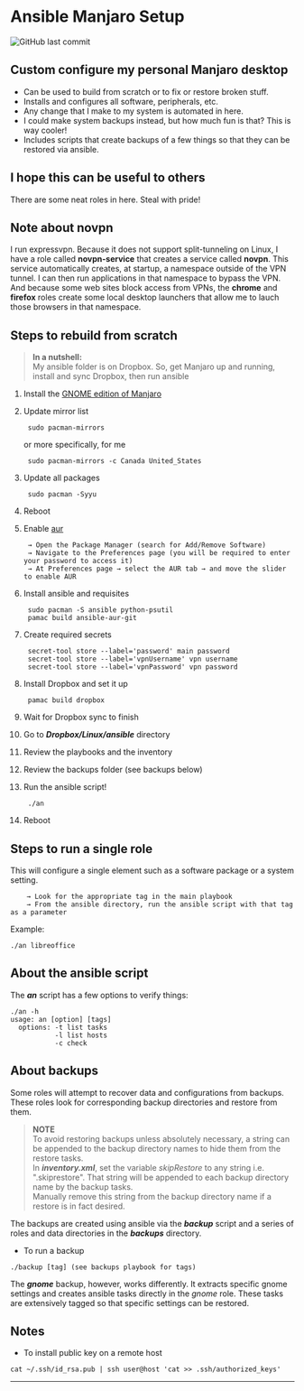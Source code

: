 # Ansible Manjaro Setup

![GitHub last commit](https://img.shields.io/github/last-commit/marinierb/ansible-manjaro-setup)

## Custom configure my personal Manjaro desktop

- Can be used to build from scratch or to fix or restore broken stuff.
- Installs and configures all software, peripherals, etc.
- Any change that I make to my system is automated in here.
- I could make system backups instead, but how much fun is that? This is way cooler!
- Includes scripts that create backups of a few things so that they can be restored via ansible.

## I hope this can be useful to others

There are some neat roles in here. Steal with pride!

## Note about novpn

I run expressvpn. Because it does not support split-tunneling on Linux, I have a role called **novpn-service** that creates a service called **novpn**. This service automatically creates, at startup, a namespace outside of the VPN tunnel. I can then run applications in that namespace to bypass the VPN. And because some web sites block access from VPNs, the **chrome** and **firefox** roles create some local desktop launchers that allow me to lauch those browsers in that namespace. 

## Steps to rebuild from scratch

>**In a nutshell:**
><br>My ansible folder is on Dropbox. So, get Manjaro up and running, install and sync Dropbox, then run ansible

1. Install the [GNOME edition of Manjaro](https://manjaro.org/download/#gnome)

1. Update mirror list

        sudo pacman-mirrors

      or more specifically, for me

        sudo pacman-mirrors -c Canada United_States

1. Update all packages

        sudo pacman -Syyu

1. Reboot

1. Enable [aur](https://wiki.archlinux.org/index.php/Arch_User_Repository)

        → Open the Package Manager (search for Add/Remove Software)
        → Navigate to the Preferences page (you will be required to enter your password to access it)
        → At Preferences page → select the AUR tab → and move the slider to enable AUR

1. Install ansible and requisites

        sudo pacman -S ansible python-psutil
        pamac build ansible-aur-git

1. Create required secrets

        secret-tool store --label='password' main password
        secret-tool store --label='vpnUsername' vpn username
        secret-tool store --label='vpnPassword' vpn password

1. Install Dropbox and set it up

        pamac build dropbox

1. Wait for Dropbox sync to finish

1. Go to ***Dropbox/Linux/ansible*** directory

1. Review the playbooks and the inventory

1. Review the backups folder (see backups below)

1. Run the ansible script!

        ./an

1. Reboot

## Steps to run a single role

This will configure a single element such as a software package or a system setting.

        → Look for the appropriate tag in the main playbook
        → From the ansible directory, run the ansible script with that tag as a parameter
Example:
```
./an libreoffice
```

## About the ansible script

The ***an*** script has a few options to verify things:

```
./an -h
usage: an [option] [tags]
  options: -t list tasks
           -l list hosts
           -c check
```

## About backups

Some roles will attempt to recover data and configurations from backups. These roles look for corresponding backup directories and restore from them.

> **NOTE**
> <br>To avoid restoring backups unless absolutely necessary, a string can be appended to the backup directory names to hide them from the restore tasks.
> <br>In ***inventory.xml***, set the variable *skipRestore* to any string i.e. ".skiprestore". That string will be appended to each backup directory name by the backup tasks.
> <br>Manually remove this string from the backup directory name if a restore is in fact desired.

The backups are created using ansible via the ***backup*** script and a series of roles and data directories in the ***backups*** directory.

- To run a backup
```
./backup [tag] (see backups playbook for tags)
```

The ***gnome*** backup, however, works differently. It extracts specific gnome settings and creates ansible tasks directly in the *gnome* role. These tasks are extensively tagged so that specific settings can be restored.

## Notes
- To install public key on a remote host
```
cat ~/.ssh/id_rsa.pub | ssh user@host 'cat >> .ssh/authorized_keys'
```
---
